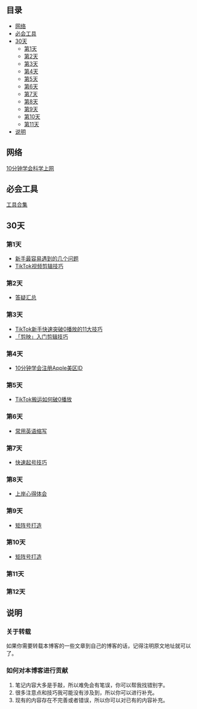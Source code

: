 
## 目录

- [网络](#网络)
- [必会工具](#必会工具)
- [30天](#30天)
    - [第1天](#第1天)
    - [第2天](#第2天)
    - [第3天](#第3天)
    - [第4天](#第4天)
    - [第5天](#第5天)
    - [第6天](#第6天)
    - [第7天](#第7天)	
    - [第8天](#第8天)
    - [第9天](#第9天)
    - [第10天](#第10天)
    - [第11天](#第11天)	
- [说明](#说明)

## 网络

[10分钟学会科学上网](docs/network/科学上网.md)


## 必会工具
[工具合集](docs/30day/工具合集.md)
## 30天

### 第1天
* [新手最容易遇到的几个问题](docs/30day/day1_新手问题.md)
* [TikTok视频剪辑技巧](docs/30day/day1_视频技巧.md)


### 第2天
* [答疑汇总](docs/30day/day2_答疑汇总.md)

### 第3天
* [TikTok新手快速突破0播放的11大技巧](docs/30day/day3_快速涨粉.md)
* [「剪映」入门剪辑技巧](docs/30day/day3_剪映入门剪辑技巧.md)


### 第4天
* [10分钟学会注册Apple美区ID](media/pictures/apple/day_4注册美区.md)

### 第5天
* [TikTok搬运如何破0播放](docs/30day/day5_搬运破0.md)

### 第6天
* [常用英语缩写](docs/30day/day6_常用英语缩写.md)
### 第7天
* [快速起号技巧](docs/30day/day7_快速起号技巧.md)
### 第8天
* [上岸心得体会](docs/30day/day8_上岸心得体会1.md)
### 第9天
* [矩阵号打造](docs/30day/day9_矩阵号打造.md)
### 第10天
* [矩阵号打造](media/pictures/alogrithm/day10_抖音算法.md)
### 第11天

### 第12天


## 说明

### 关于转载

如果你需要转载本博客的一些文章到自己的博客的话，记得注明原文地址就可以了。

### 如何对本博客进行贡献

1. 笔记内容大多是手敲，所以难免会有笔误，你可以帮我找错别字。
2. 很多注意点和技巧我可能没有涉及到，所以你可以进行补充。
3. 现有的内容存在不完善或者错误，所以你可以对已有的内容补充。




